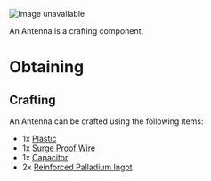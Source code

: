 ![Image unavailable](https://i.imgur.com/8eX95v2.png)

An Antenna is a crafting component.

# Obtaining

## Crafting

An Antenna can be crafted using the following items:

* 1x [Plastic](Plastic)
* 1x [Surge Proof Wire](Surge-Proof-Wire)
* 1x [Capacitor](Capacitor)
* 2x [Reinforced Palladium Ingot](Reinforced-Palladium-Ingot)